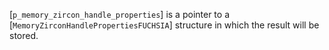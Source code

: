 [`p_memory_zircon_handle_properties`] is a pointer to a
[`MemoryZirconHandlePropertiesFUCHSIA`] structure in which the
result will be stored.